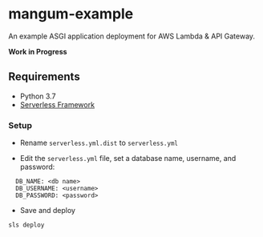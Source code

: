 # mangum-example

An example ASGI application deployment for AWS Lambda & API Gateway.

**Work in Progress**

## Requirements

- Python 3.7
- [Serverless Framework](https://github.com/serverless/serverless)

### Setup

- Rename `serverless.yml.dist` to `serverless.yml`

- Edit the `serverless.yml` file, set a database name, username, and password:

```
  DB_NAME: <db name>
  DB_USERNAME: <username>
  DB_PASSWORD: <password>
```

- Save and deploy

```
sls deploy
```
